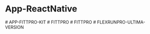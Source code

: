 # App-ReactNative
#   A P P - F I T T P R O - K I T  
 #   F I T T P R O  
 #   F I T T P R O  
 #   F L E X R U N P R O - U L T I M A - V E R S I O N  
 